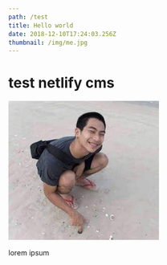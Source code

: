 ```yaml
---
path: /test
title: Hello world
date: 2018-12-10T17:24:03.256Z
thumbnail: /img/me.jpg
---
```


# **test netlify cms**

![test](/img/me.jpg)

lorem ipsum

